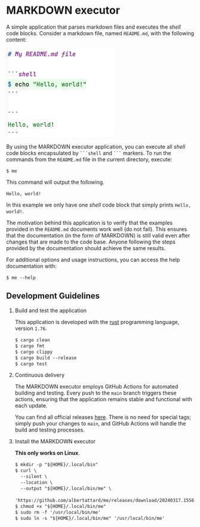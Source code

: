 # MARKDOWN executor

A simple application that parses markdown files and executes the _shell_ code
blocks. Consider a markdown file, named `README.md`, with the following content:

![README.md](./assets/images/README.md.png)

By using the MARKDOWN executor application, you can execute all _shell_ code
blocks encapsulated by ` ```shell ` and ` ``` ` markers. To run the commands
from the `README.md` file in the current directory, execute:

```shell
$ me
```

This command will output the following.

```
Hello, world!
```

In this example we only have one _shell_ code block that simply prints
`Hello, world!`.

The motivation behind this application is to verify that the examples provided
in the `README.md` documents work well (do not fail). This ensures that the
documentation (in the form of MARKDOWN) is still valid even after changes that
are made to the code base. Anyone following the steps provided by the
documentation should achieve the same results.

For additional options and usage instructions, you can access the help
documentation with:

```shell
$ me --help
```

## Development Guidelines

1. Build and test the application

   This application is developed with the
   [rust](https://www.rust-lang.org/tools/install) programming language, version
   `1.76`.

   ```shell
   $ cargo clean
   $ cargo fmt
   $ cargo clippy
   $ cargo build --release
   $ cargo test
   ```

2. Continuous delivery

   The MARKDOWN executor employs GitHub Actions for automated building and
   testing. Every push to the `main` branch triggers these actions, ensuring
   that the application remains stable and functional with each update.

   You can find all official releases
   [here](https://github.com/albertattard/me/releases). There is no need for
   special tags; simply push your changes to `main`, and GitHub Actions will
   handle the build and testing processes.

3. Install the MARKDOWN executor

   **This only works on Linux**.

   ```shell
   $ mkdir -p "${HOME}/.local/bin"
   $ curl \
     --silent \
     --location \
     --output "${HOME}/.local/bin/me" \
     'https://github.com/albertattard/me/releases/download/20240317.155641/me'
   $ chmod +x "${HOME}/.local/bin/me"
   $ sudo rm -f '/usr/local/bin/me'
   $ sudo ln -s "${HOME}/.local/bin/me" '/usr/local/bin/me'
   ```
